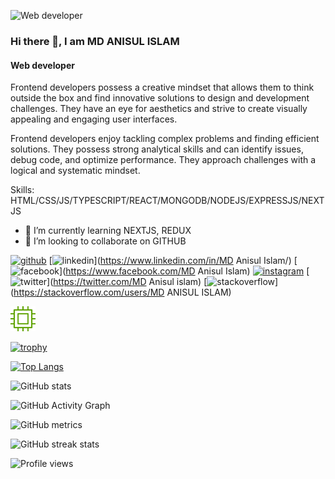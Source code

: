 ![Web developer](https://media.licdn.com/dms/image/D4E16AQFXkop0WFoNyQ/profile-displaybackgroundimage-shrink_350_1400/0/1687145719239?e=1696464000&v=beta&t=I4_ycrgtQJfa03fkzbkoPMBGqGIrnN1dXb48GQqL6JU)
### Hi there 👋, I am MD ANISUL ISLAM
#### Web developer


Frontend developers possess a creative mindset that allows them to think outside the box and find innovative solutions to design and development challenges. They have an eye for aesthetics and strive to create visually appealing and engaging user interfaces.

 Frontend developers enjoy tackling complex problems and finding efficient solutions. They possess strong analytical skills and can identify issues, debug code, and optimize performance. They approach challenges with a logical and systematic mindset.

Skills: HTML/CSS/JS/TYPESCRIPT/REACT/MONGODB/NODEJS/EXPRESSJS/NEXTJS

- 🌱 I’m currently learning NEXTJS, REDUX 
- 👯 I’m looking to collaborate on GITHUB 


[<img src='https://cdn.jsdelivr.net/npm/simple-icons@3.0.1/icons/github.svg' alt='github' height='40'>](https://github.com/manisulislam)  [<img src='https://cdn.jsdelivr.net/npm/simple-icons@3.0.1/icons/linkedin.svg' alt='linkedin' height='40'>](https://www.linkedin.com/in/MD Anisul Islam/)  [<img src='https://cdn.jsdelivr.net/npm/simple-icons@3.0.1/icons/facebook.svg' alt='facebook' height='40'>](https://www.facebook.com/MD Anisul Islam)  [<img src='https://cdn.jsdelivr.net/npm/simple-icons@3.0.1/icons/instagram.svg' alt='instagram' height='40'>](https://www.instagram.com/anisislamacademy/)  [<img src='https://cdn.jsdelivr.net/npm/simple-icons@3.0.1/icons/twitter.svg' alt='twitter' height='40'>](https://twitter.com/MD Anisul islam)  [<img src='https://cdn.jsdelivr.net/npm/simple-icons@3.0.1/icons/stackoverflow.svg' alt='stackoverflow' height='40'>](https://stackoverflow.com/users/MD ANISUL ISLAM)  

<a href='https://docs.github.com/en/developers'><img src='https://raw.githubusercontent.com/acervenky/animated-github-badges/master/assets/devbadge.gif' width='40' height='40'></a> 

[![trophy](https://github-profile-trophy.vercel.app/?username=manisulislam)](https://github.com/ryo-ma/github-profile-trophy)

[![Top Langs](https://github-readme-stats.vercel.app/api/top-langs/?username=manisulislam)](https://github.com/anuraghazra/github-readme-stats)

![GitHub stats](https://github-readme-stats.vercel.app/api?username=manisulislam&show_icons=true&count_private=true)  

![GitHub Activity Graph](https://activity-graph.herokuapp.com/graph?username=manisulislam)  

![GitHub metrics](https://metrics.lecoq.io/manisulislam)  

![GitHub streak stats](https://streak-stats.demolab.com/?user=manisulislam)  

![Profile views](https://gpvc.arturio.dev/manisulislam)  
